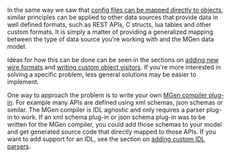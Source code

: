---
---

In the same way we saw that <a target-tab="config-files" class="active" href="index_l0_Advanced_use.html#a">config files can be mapped directly to objects</a>, similar principles can be applied to other data sources that provide data in well defined formats, such as REST APIs, C structs, lua tables and other custom formats. It is simply a matter of providing a generalized mapping between the type of data source you're working with and the MGen data model.

Ideas for how this can be done can be seen in the sections on <a target-tab="custom-wire-formats" class="active" href="index_l0_Advanced_use.html#a">adding new wire formats</a> and <a target-tab="generic-visitors" class="active" href="index_l0_Advanced_use.html#a">writing custom object visitors</a>. If you're more interested in solving a specific problem, less general solutions may be easier to implement.

One way to approach the problem is to write your own <a target-tab="compiler-plug-ins" class="active" href="index_l0_Advanced_use.html#a">MGen compiler plug-in</a>. For example many APIs are defined using xml schemas, json schemas or similar. The MGen compiler is IDL agnostic and only requires a parser plug-in to work. If an xml schema plug-in or json schema plug-in was to be written for the MGen compiler, you could add those schemas to your model and get generated source code that directly mapped to those APIs. If you want to add support for an IDL, see the section on <a target-tab="custom-idl-parsers" class="active" href="index_l0_Advanced_use.html#a">adding custom IDL parsers</a>.

